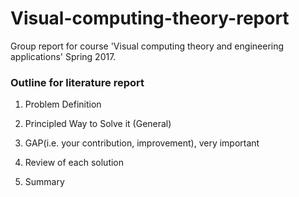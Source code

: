 # Visual-computing-theory-report

Group report for course 'Visual computing theory and engineering applications' Spring 2017.

### Outline for literature report

1. Problem Definition

2. Principled Way to Solve it (General)

3. GAP(i.e. your contribution, improvement), very important

4. Review of each solution

5. Summary
